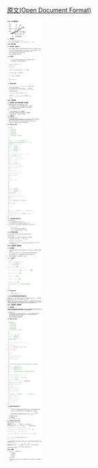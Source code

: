 [原文(Open Document Format)](/Blog/数据结构&算法/算法/关于排序算法.odt)

![2019-01-30-关于排序算法.png](/Blog/数据结构&算法/Images/2019-01-30-关于排序算法.png)